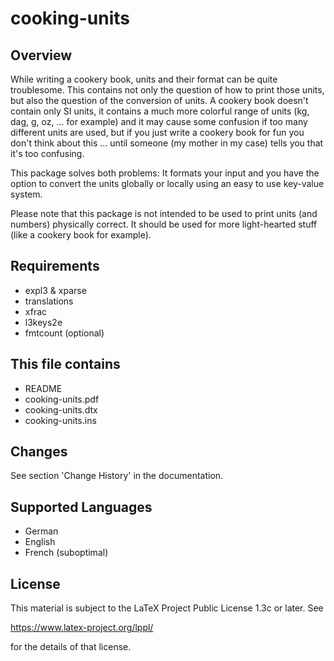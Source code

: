 
cooking-units
=============

Overview
--------

While writing a cookery book, units and their format can be quite
troublesome. This contains not only the question of how to print those
units, but also the question of the conversion of units. A cookery
book doesn't contain only SI units, it contains a much more colorful
range of units (kg, dag, g, oz, ... for example) and it may cause
some confusion if too many different units are used, but if you just
write a cookery book for fun you don't think about this ... until
someone (my mother in my case) tells you that it's too confusing.

This package solves both problems: It formats your input and you have
the option to convert the units globally or locally using an easy to
use key-value system.

Please note that this package is not intended to be used to print
units (and numbers) physically correct. It should be used for more
light-hearted stuff (like a cookery book for example).

Requirements
------------

 * expl3 & xparse
 * translations
 * xfrac
 * l3keys2e
 * fmtcount (optional)

This file contains
------------------

 * README
 * cooking-units.pdf
 * cooking-units.dtx
 * cooking-units.ins

Changes
-------

See section 'Change History' in the documentation.

Supported Languages
-------------------

* German
* English
* French (suboptimal)

License
-------
This material is subject to the LaTeX Project Public License 1.3c or later. See

  https://www.latex-project.org/lppl/

for the details of that license.

